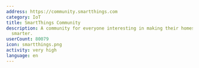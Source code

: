 ```yaml
---
address: https://community.smartthings.com
category: IoT
title: SmartThings Community
description: A community for everyone interesting in making their homes and lives
  smarter.
userCount: 80079
icon: smartthings.png
activity: very high
language: en
---
```

